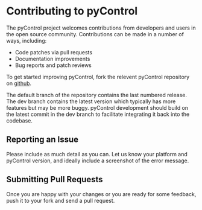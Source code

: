 # Contributing to pyControl

The pyControl project welcomes contributions from developers and
users in the open source community. Contributions can be made in a number of ways, including:

- Code patches via pull requests
- Documentation improvements
- Bug reports and patch reviews

To get started improving pyControl, fork the relevent pyControl repository on [github](https://github.com/pyControl).

The default branch of the repository contains the last numbered release. The dev branch contains the latest version which typically has more features but may be more buggy.  pyControl development should build on the latest commit in the dev branch to facilitate integrating it back into the codebase.

## Reporting an Issue

Please include as much detail as you can. Let us know your platform and pyControl version, and ideally include a screenshot of the error message.

## Submitting Pull Requests

Once you are happy with your changes or you are ready for some feedback, push it to your fork and send a pull request.